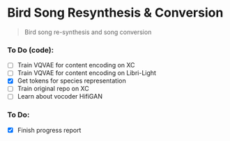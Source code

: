 # Bird Song Resynthesis & Conversion
> Bird song re-synthesis and song conversion

### To Do (code):
- [ ] Train VQVAE for content encoding on XC
- [ ] Train VQVAE for content encoding on Libri-Light
- [x] Get tokens for species representation
- [ ] Train original repo on XC
- [ ] Learn about vocoder HifiGAN

### To Do:
- [x] Finish progress report
